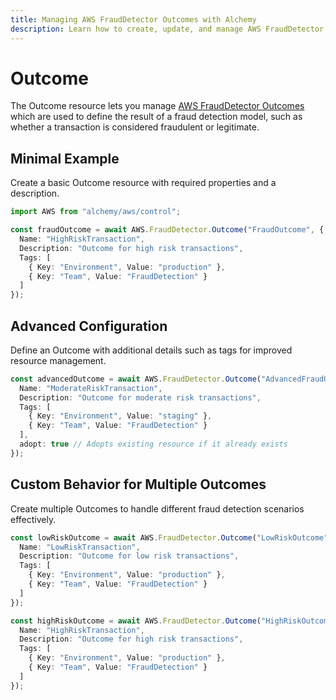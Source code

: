 ```yaml
---
title: Managing AWS FraudDetector Outcomes with Alchemy
description: Learn how to create, update, and manage AWS FraudDetector Outcomes using Alchemy Cloud Control.
---
```


# Outcome

The Outcome resource lets you manage [AWS FraudDetector Outcomes](https://docs.aws.amazon.com/frauddetector/latest/userguide/) which are used to define the result of a fraud detection model, such as whether a transaction is considered fraudulent or legitimate.

## Minimal Example

Create a basic Outcome resource with required properties and a description.

```ts
import AWS from "alchemy/aws/control";

const fraudOutcome = await AWS.FraudDetector.Outcome("FraudOutcome", {
  Name: "HighRiskTransaction",
  Description: "Outcome for high risk transactions",
  Tags: [
    { Key: "Environment", Value: "production" },
    { Key: "Team", Value: "FraudDetection" }
  ]
});
```

## Advanced Configuration

Define an Outcome with additional details such as tags for improved resource management.

```ts
const advancedOutcome = await AWS.FraudDetector.Outcome("AdvancedFraudOutcome", {
  Name: "ModerateRiskTransaction",
  Description: "Outcome for moderate risk transactions",
  Tags: [
    { Key: "Environment", Value: "staging" },
    { Key: "Team", Value: "FraudDetection" }
  ],
  adopt: true // Adopts existing resource if it already exists
});
```

## Custom Behavior for Multiple Outcomes

Create multiple Outcomes to handle different fraud detection scenarios effectively.

```ts
const lowRiskOutcome = await AWS.FraudDetector.Outcome("LowRiskOutcome", {
  Name: "LowRiskTransaction",
  Description: "Outcome for low risk transactions",
  Tags: [
    { Key: "Environment", Value: "production" },
    { Key: "Team", Value: "FraudDetection" }
  ]
});

const highRiskOutcome = await AWS.FraudDetector.Outcome("HighRiskOutcome", {
  Name: "HighRiskTransaction",
  Description: "Outcome for high risk transactions",
  Tags: [
    { Key: "Environment", Value: "production" },
    { Key: "Team", Value: "FraudDetection" }
  ]
});
```